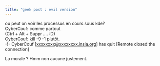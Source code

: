 ```yaml
---
title: "geek post : evil version"
---
```


  
<CyberCouf> ou peut on voir les processus en cours sous kde?  
<oz> CyberCouf: comme partout  
<CyberCouf> (Ctrl + Alt + Suppr .... :D)  
<oz> CyberCouf: kill -9 -1 plutôt.  
-!- CyberCouf [xxxxxxxx@xxxxxxxx.insia.org] has quit [Remote closed the connection]   

La morale ? Hmm non aucune justement.

